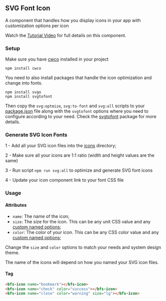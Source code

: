 ## SVG Font Icon 

A component that handles how you display icons in your app with customization options per icon

Watch the [Tutorial Video]() for full details on this component.

### Setup

Make sure you have [cwco](https://cwco.io/) installed in your project

```
npm install cwco
```

You need to also install packages that handle the icon optimization and change into fonts.

```
npm install svgo
npm install svgtofont
```

Then copy the  `svg:optmize`, `svg:to-font` and `svg:all` scripts to your [package.json]() file along with the
`svgtofont` options where you need to configure according to your need. Check the [svgtofont](https://www.npmjs.com/package/svgtofont)
package for more details.

### Generate SVG Icon Fonts

1 - Add all your SVG icon files into the [icons]() directory;

2 - Make sure all your icons are 1:1 ratio (width and height values are the same)

3 - Run script `npm run svg:all` to optimize and generate SVG font icons

4 - Update your icon component link to your font CSS file

### Usage

#### Attributes

- `name`: The name of the icon;
- `size`: The size for the icon. This can be any unit CSS value and any [custom named options]();
- `color`: The color of your icon. This can be any CSS color value and any [custom named options]();

Change the `size` and `color` options to match your needs and system design theme.

The name of the icons will depend on how you named your SVG icon files.

#### Tag

```html
<bfs-icon name="bookmark"></bfs-icon>
<bfs-icon name="check" color="success"></bfs-icon>
<bfs-icon name="close" color="warning" size="lg"></bfs-icon>
```



